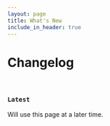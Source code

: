 ```yaml
---
layout: page
title: What's New
include_in_header: true
---
```


# Changelog

<br>

### `Latest`
Will use this page at a later time.

<br>

